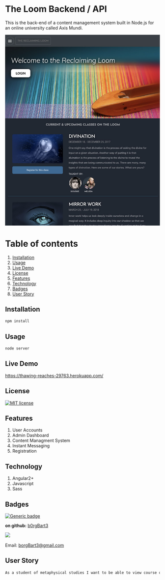 # The Loom Backend / API
This is the back-end of a content management system built in Node.js for an online university called Axis Mundi.

![screenshot](screenshot.jpg)
# Table of contents
1. [Installation](#Installation)
2. [Usage](#Usage)
3. [Live Demo](#Live_Demo)
4. [License](#License)
5. [Features](#Features)
6. [Technology](#Technology)
7. [Badges](#Badges)
8. [User Story](#User_Story)
<a name="Installation"></a>
## Installation
```sh
npm install
```
<a name="Usage"></a>
## Usage
```sh
node server
```
<a name="Live_Demo"></a>
## Live Demo
https://thawing-reaches-29763.herokuapp.com/
<a name='License'></a>
## License
[![MIT license](https://img.shields.io/badge/License-MIT-blue.svg)](https://lbesson.mit-license.org/)
<a name="Features"></a>
## Features
1. User Accounts
2.  Admin Dashboard
3.  Content Managment System
4.  Instant Messaging
5.  Registration
<a name="Technology"></a>
## Technology
1. Angular2+
2.  Javascript
3.  Sass
<a name="Badges"></a>
## Badges
 [![Generic badge](https://img.shields.io/badge/Made_With-Node.js-<COLOR>.svg)](https://shields.io/)

**on github:** <a href='github.com/b0rgBart3'>b0rgBart3</a>

[![](https://github.com/b0rgBart3.png?size=90)](https://github.com/remarkablemark)

Email: borgBart3@gmail.com
<a name="User_Story"></a>
## User Story
```sh
As a student of metaphysical studies I want to be able to view course offerings, create and account, register for classes and read course material and watch related videos, and chat with my instructors and fellow classmates.
```
